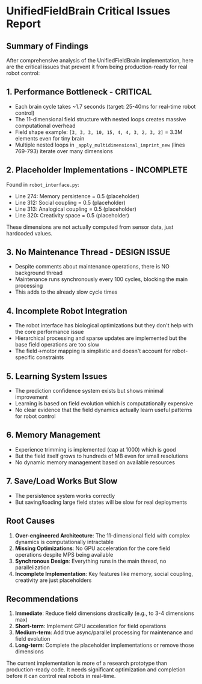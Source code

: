# UnifiedFieldBrain Critical Issues Report

## Summary of Findings

After comprehensive analysis of the UnifiedFieldBrain implementation, here are the critical issues that prevent it from being production-ready for real robot control:

## 1. **Performance Bottleneck - CRITICAL**
- Each brain cycle takes ~1.7 seconds (target: 25-40ms for real-time robot control)
- The 11-dimensional field structure with nested loops creates massive computational overhead
- Field shape example: `[3, 3, 3, 10, 15, 4, 4, 3, 2, 3, 2]` = 3.3M elements even for tiny brain
- Multiple nested loops in `_apply_multidimensional_imprint_new` (lines 769-793) iterate over many dimensions

## 2. **Placeholder Implementations - INCOMPLETE**
Found in `robot_interface.py`:
- Line 274: Memory persistence = 0.5 (placeholder)
- Line 312: Social coupling = 0.5 (placeholder)  
- Line 313: Analogical coupling = 0.5 (placeholder)
- Line 320: Creativity space = 0.5 (placeholder)

These dimensions are not actually computed from sensor data, just hardcoded values.

## 3. **No Maintenance Thread - DESIGN ISSUE**
- Despite comments about maintenance operations, there is NO background thread
- Maintenance runs synchronously every 100 cycles, blocking the main processing
- This adds to the already slow cycle times

## 4. **Incomplete Robot Integration**
- The robot interface has biological optimizations but they don't help with the core performance issue
- Hierarchical processing and sparse updates are implemented but the base field operations are too slow
- The field→motor mapping is simplistic and doesn't account for robot-specific constraints

## 5. **Learning System Issues**
- The prediction confidence system exists but shows minimal improvement
- Learning is based on field evolution which is computationally expensive
- No clear evidence that the field dynamics actually learn useful patterns for robot control

## 6. **Memory Management**
- Experience trimming is implemented (cap at 1000) which is good
- But the field itself grows to hundreds of MB even for small resolutions
- No dynamic memory management based on available resources

## 7. **Save/Load Works But Slow**
- The persistence system works correctly
- But saving/loading large field states will be slow for real deployments

## Root Causes

1. **Over-engineered Architecture**: The 11-dimensional field with complex dynamics is computationally intractable
2. **Missing Optimizations**: No GPU acceleration for the core field operations despite MPS being available
3. **Synchronous Design**: Everything runs in the main thread, no parallelization
4. **Incomplete Implementation**: Key features like memory, social coupling, creativity are just placeholders

## Recommendations

1. **Immediate**: Reduce field dimensions drastically (e.g., to 3-4 dimensions max)
2. **Short-term**: Implement GPU acceleration for field operations
3. **Medium-term**: Add true async/parallel processing for maintenance and field evolution
4. **Long-term**: Complete the placeholder implementations or remove those dimensions

The current implementation is more of a research prototype than production-ready code. It needs significant optimization and completion before it can control real robots in real-time.